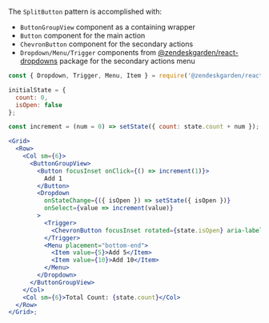 The `SplitButton` pattern is accomplished with:

- `ButtonGroupView` component as a containing wrapper
- `Button` component for the main action
- `ChevronButton` component for the secondary actions
- `Dropdown/Menu/Trigger` components from [@zendeskgarden/react-dropdowns](https://garden.zendesk.com/react-components/dropdowns/)
  package for the secondary actions menu

```jsx
const { Dropdown, Trigger, Menu, Item } = require('@zendeskgarden/react-dropdowns/src');

initialState = {
  count: 0,
  isOpen: false
};

const increment = (num = 0) => setState({ count: state.count + num });

<Grid>
  <Row>
    <Col sm={6}>
      <ButtonGroupView>
        <Button focusInset onClick={() => increment(1)}>
          Add 1
        </Button>
        <Dropdown
          onStateChange={({ isOpen }) => setState({ isOpen })}
          onSelect={value => increment(value)}
        >
          <Trigger>
            <ChevronButton focusInset rotated={state.isOpen} aria-label="Other Options" />
          </Trigger>
          <Menu placement="bottom-end">
            <Item value={5}>Add 5</Item>
            <Item value={10}>Add 10</Item>
          </Menu>
        </Dropdown>
      </ButtonGroupView>
    </Col>
    <Col sm={6}>Total Count: {state.count}</Col>
  </Row>
</Grid>;
```
